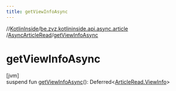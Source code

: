 ```yaml
---
title: getViewInfoAsync
---
```

//[KotlinInside](../../../index.html)/[be.zvz.kotlininside.api.async.article](../index.html)
/[AsyncArticleRead](index.html)/[getViewInfoAsync](get-view-info-async.html)

# getViewInfoAsync

[jvm]\
suspend fun [getViewInfoAsync](get-view-info-async.html)():
Deferred<[ArticleRead.ViewInfo](../../be.zvz.kotlininside.api.article/-article-read/-view-info/index.html)>




